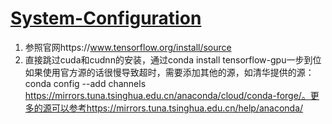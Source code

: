 # [System-Configuration](https://github.com/John-Joe/System-Configuration)

1. 参照官网https://www.tensorflow.org/install/source
2. 直接跳过cuda和cudnn的安装，通过conda install tensorflow-gpu一步到位
如果使用官方源的话很慢导致超时，需要添加其他的源，如清华提供的源：conda config --add channels https://mirrors.tuna.tsinghua.edu.cn/anaconda/cloud/conda-forge/。更多的源可以参考https://mirrors.tuna.tsinghua.edu.cn/help/anaconda/